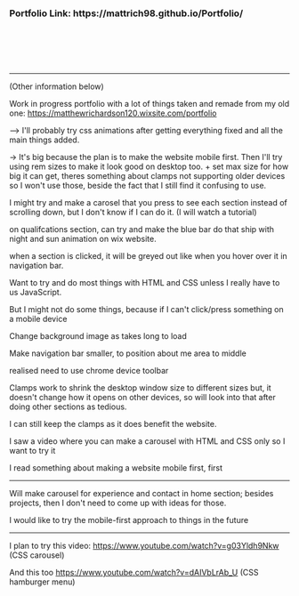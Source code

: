 

<h3>Portfolio Link: https://mattrich98.github.io/Portfolio/</h3>
<br>
<br>
<br>
<br>
<hr>
(Other information below)

Work in progress portfolio with a lot of things taken and remade from my old one: https://matthewrichardson120.wixsite.com/portfolio

--> I'll probably try css animations after getting everything fixed and all the main things added.

-> It's big because the plan is to make the website mobile first. Then I'll try using rem sizes to make it look good on desktop too. + set max size for how big it can get, theres something about clamps not supporting older devices so I won't use those, 
beside the fact that I still find it confusing to use.

I might try and make a carosel that you press to see each section instead of scrolling down, but I don't know if I can do it. (I will watch a tutorial)

on qualifcations section, can try and make the blue bar do that ship with night and sun animation on wix website.

when a section is clicked, it will be greyed out like when you hover over it in navigation bar.

Want to try and do most things with HTML and CSS unless I really have to us JavaScript.

But I might not do some things, because if I can't click/press something on a mobile device

Change background image as takes long to load

Make navigation bar smaller, to position about me area to middle 

realised need to use chrome device toolbar

Clamps work to shrink the desktop window size to different sizes but, it doesn't change how it opens on other devices, so will look into that after doing other sections as tedious. 

I can still keep the clamps as it does benefit the website.

I saw a video where you can make a carousel with HTML and CSS only so I want to try it

I read something about making a website mobile first, first

______________________________________________________________

Will make carousel for experience and contact in home section; besides projects, then I don't need to come up with ideas for those.

I would like to try the mobile-first approach to things in the future

_________________________________________________________

I plan to try this video: https://www.youtube.com/watch?v=g03Yldh9Nkw (CSS carousel)

And this too https://www.youtube.com/watch?v=dAIVbLrAb_U (CSS hamburger menu)
